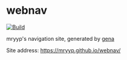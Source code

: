 # webnav

[![Build](https://github.com/Mryyp/webnav/actions/workflows/generate.yml/badge.svg)](https://github.com/Mryyp/webnav/actions/workflows/generate.yml)

mryyp's navigation site, generated by [gena](https://github.com/x1ah/gena)

Site address: https://mryyp.github.io/webnav/